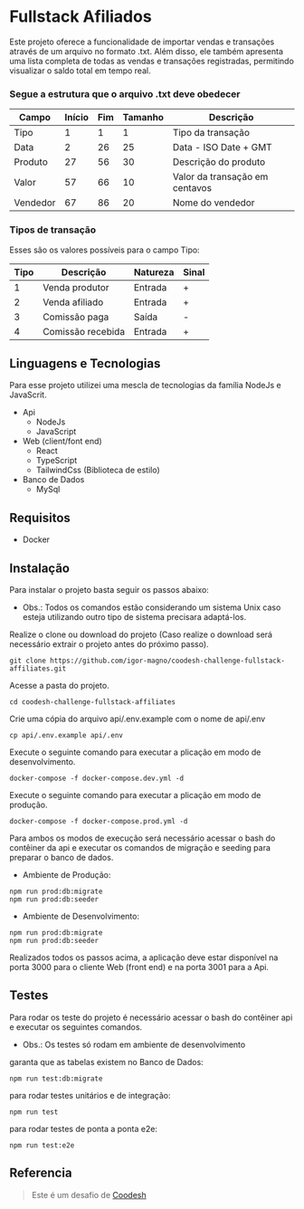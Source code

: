 # Fullstack Afiliados

Este projeto oferece a funcionalidade de importar vendas e transações através de um arquivo no formato .txt. Além disso, ele também apresenta uma lista completa de todas as vendas e transações registradas, permitindo visualizar o saldo total em tempo real.

### Segue a estrutura que o arquivo .txt deve obedecer

| Campo    | Início | Fim | Tamanho | Descrição                      |
| -------- | ------ | --- | ------- | ------------------------------ |
| Tipo     | 1      | 1   | 1       | Tipo da transação              |
| Data     | 2      | 26  | 25      | Data - ISO Date + GMT          |
| Produto  | 27     | 56  | 30      | Descrição do produto           |
| Valor    | 57     | 66  | 10      | Valor da transação em centavos |
| Vendedor | 67     | 86  | 20      | Nome do vendedor               |

### Tipos de transação

Esses são os valores possíveis para o campo Tipo:

| Tipo | Descrição         | Natureza | Sinal |
| ---- | ----------------- | -------- | ----- |
| 1    | Venda produtor    | Entrada  | +     |
| 2    | Venda afiliado    | Entrada  | +     |
| 3    | Comissão paga     | Saída    | -     |
| 4    | Comissão recebida | Entrada  | +     |

## Linguagens e Tecnologias
Para esse projeto utilizei uma mescla de tecnologias da família NodeJs e JavaScrit.
- Api
   - NodeJs
   - JavaScript
- Web (client/font end)
   - React
   - TypeScript
   - TailwindCss (Biblioteca de estilo)
- Banco de Dados
   - MySql

## Requisitos
- Docker

## Instalação
Para instalar o projeto basta seguir os passos abaixo:
- Obs.: Todos os comandos estão considerando um sistema Unix caso esteja utilizando outro tipo de sistema precisara adaptá-los.

Realize o clone ou download do projeto (Caso realize o download será necessário extrair o projeto antes do próximo passo).
```
git clone https://github.com/igor-magno/coodesh-challenge-fullstack-affiliates.git
```

Acesse a pasta do projeto.
```
cd coodesh-challenge-fullstack-affiliates
```

Crie uma cópia do arquivo api/.env.example com o nome de api/.env
```
cp api/.env.example api/.env
```

Execute o seguinte comando para executar a plicação em modo de desenvolvimento.
```
docker-compose -f docker-compose.dev.yml -d
```

Execute o seguinte comando para executar a plicação em modo de produção.
```
docker-compose -f docker-compose.prod.yml -d
```

Para ambos os modos de execução será necessário acessar o bash do contêiner da api e executar os comandos de migração e seeding para preparar o banco de dados.

- Ambiente de Produção:
```
npm run prod:db:migrate
npm run prod:db:seeder
```

- Ambiente de Desenvolvimento:
```
npm run prod:db:migrate
npm run prod:db:seeder
```

Realizados todos os passos acima, a aplicação deve estar disponível na porta 3000 para o cliente Web (front end) e na porta 3001 para a Api.

## Testes
Para rodar os teste do projeto é necessário acessar o bash do contêiner api e executar os seguintes comandos.
- Obs.: Os testes só rodam em ambiente de desenvolvimento

garanta que as tabelas existem no Banco de Dados:
```
npm run test:db:migrate
```

para rodar testes unitários e de integração:
```
npm run test
```

para rodar testes de ponta a ponta e2e:
```
npm run test:e2e
```

## Referencia
>  Este é um desafio de [Coodesh](https://coodesh.com/)
